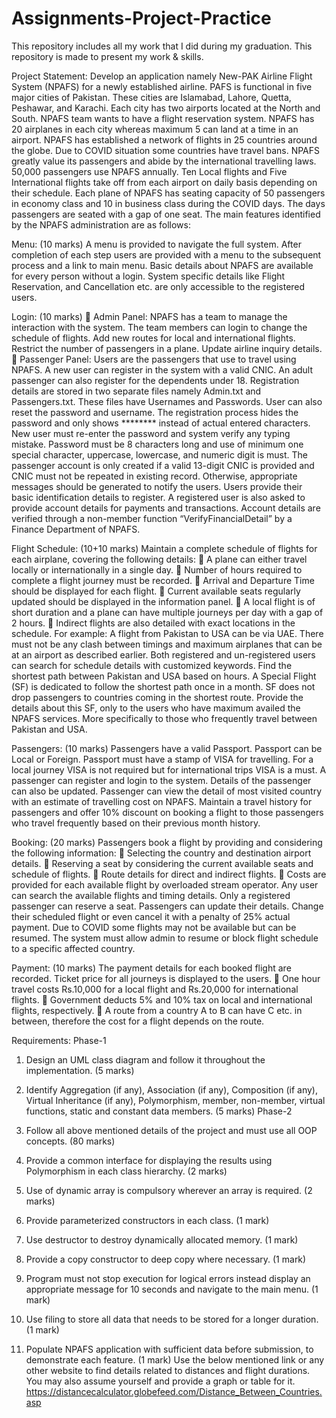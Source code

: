 # Assignments-Project-Practice
This repository includes all my work that I did during my graduation. This repository is made to present my work &amp; skills. 


Project Statement:
Develop an application namely New-PAK Airline Flight System (NPAFS) for a newly
established airline. PAFS is functional in five major cities of Pakistan. These cities are
Islamabad, Lahore, Quetta, Peshawar, and Karachi. Each city has two airports located at the
North and South. NPAFS team wants to have a flight reservation system. NPAFS has 20
airplanes in each city whereas maximum 5 can land at a time in an airport. NPAFS has
established a network of flights in 25 countries around the globe. Due to COVID situation some
countries have travel bans. NPAFS greatly value its passengers and abide by the international
travelling laws. 50,000 passengers use NPAFS annually. Ten Local flights and Five
International flights take off from each airport on daily basis depending on their schedule. Each
plane of NPAFS has seating capacity of 50 passengers in economy class and 10 in business
class during the COVID days. The days passengers are seated with a gap of one seat. The main
features identified by the NPAFS administration are as follows:

Menu: (10 marks)
A menu is provided to navigate the full system. After completion of each step users are
provided with a menu to the subsequent process and a link to main menu. Basic details about
NPAFS are available for every person without a login. System specific details like Flight
Reservation, and Cancellation etc. are only accessible to the registered users.

Login: (10 marks)
 Admin Panel: NPAFS has a team to manage the interaction with the system. The team
members can login to change the schedule of flights. Add new routes for local and
international flights. Restrict the number of passengers in a plane. Update airline
inquiry details.
 Passenger Panel: Users are the passengers that use to travel using NPAFS. A new user
can register in the system with a valid CNIC. An adult passenger can also register for
the dependents under 18.
Registration details are stored in two separate files namely Admin.txt and Passengers.txt.
These files have Usernames and Passwords. User can also reset the password and username.
The registration process hides the password and only shows ******** instead of actual
entered characters. New user must re-enter the password and system verify any typing
mistake. Password must be 8 characters long and use of minimum one special character,
uppercase, lowercase, and numeric digit is must. The passenger account is only created if
a valid 13-digit CNIC is provided and CNIC must not be repeated in existing record.
Otherwise, appropriate messages should be generated to notify the users. Users provide
their basic identification details to register.
A registered user is also asked to provide account details for payments and transactions.
Account details are verified through a non-member function “VerifyFinancialDetail” by a
Finance Department of NPAFS.

Flight Schedule: (10+10 marks)
Maintain a complete schedule of flights for each airplane, covering the following details:
 A plane can either travel locally or internationally in a single day.
 Number of hours required to complete a flight journey must be recorded.
 Arrival and Departure Time should be displayed for each flight.
 Current available seats regularly updated should be displayed in the information panel.
 A local flight is of short duration and a plane can have multiple journeys per day with
a gap of 2 hours.
 Indirect flights are also detailed with exact locations in the schedule. For example: A
flight from Pakistan to USA can be via UAE.
There must not be any clash between timings and maximum airplanes that can be at an airport
as described earlier. Both registered and un-registered users can search for schedule details
with customized keywords.
Find the shortest path between Pakistan and USA based on hours. A Special Flight (SF)
is dedicated to follow the shortest path once in a month. SF does not drop passengers to
countries coming in the shortest route. Provide the details about this SF, only to the users
who have maximum availed the NPAFS services. More specifically to those who
frequently travel between Pakistan and USA.

Passengers: (10 marks)
Passengers have a valid Passport. Passport can be Local or Foreign. Passport must have a stamp
of VISA for travelling. For a local journey VISA is not required but for international trips VISA
is a must. A passenger can register and login to the system. Details of the passenger can also
be updated. Passenger can view the detail of most visited country with an estimate of travelling
cost on NPAFS.
Maintain a travel history for passengers and offer 10% discount on booking a flight to those
passengers who travel frequently based on their previous month history.

Booking: (20 marks)
Passengers book a flight by providing and considering the following information:
 Selecting the country and destination airport details.
 Reserving a seat by considering the current available seats and schedule of flights.
 Route details for direct and indirect flights.
 Costs are provided for each available flight by overloaded stream operator.
Any user can search the available flights and timing details. Only a registered passenger can
reserve a seat. Passengers can update their details. Change their scheduled flight or even cancel
it with a penalty of 25% actual payment.
Due to COVID some flights may not be available but can be resumed. The system must allow
admin to resume or block flight schedule to a specific affected country.

Payment: (10 marks)
The payment details for each booked flight are recorded. Ticket price for all journeys is
displayed to the users.
 One hour travel costs Rs.10,000 for a local flight and Rs.20,000 for international flights.
 Government deducts 5% and 10% tax on local and international flights, respectively.
 A route from a country A to B can have C etc. in between, therefore the cost for a flight
depends on the route.

Requirements:
Phase-1
1. Design an UML class diagram and follow it throughout the implementation.
(5 marks)

2. Identify Aggregation (if any), Association (if any), Composition (if any), Virtual
Inheritance (if any), Polymorphism, member, non-member, virtual functions, static
and constant data members. (5 marks)
Phase-2
1. Follow all above mentioned details of the project and must use all OOP concepts. (80
marks)
2. Provide a common interface for displaying the results using Polymorphism in each
class hierarchy. (2 marks)
3. Use of dynamic array is compulsory wherever an array is required. (2 marks)
4. Provide parameterized constructors in each class. (1 mark)
5. Use destructor to destroy dynamically allocated memory. (1 mark)
6. Provide a copy constructor to deep copy where necessary. (1 mark)
7. Program must not stop execution for logical errors instead display an appropriate
message for 10 seconds and navigate to the main menu. (1 mark)
8. Use filing to store all data that needs to be stored for a longer duration. (1 mark)
9. Populate NPAFS application with sufficient data before submission, to
demonstrate each feature. (1 mark)
Use the below mentioned link or any other website to find details related to distances and
flight durations. You may also assume yourself and provide a graph or table for it.
https://distancecalculator.globefeed.com/Distance_Between_Countries.asp

